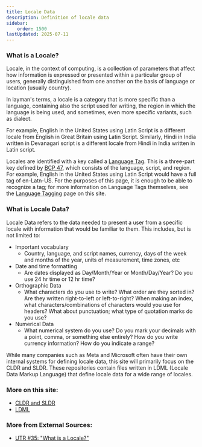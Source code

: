 ```yaml
---
title: Locale Data
description: Definition of locale data
sidebar:
    order: 1500
lastUpdated: 2025-07-11
---
```


### What is a Locale?

Locale, in the context of computing, is a collection of parameters that affect how information is expressed or presented within a particular group of users, generally distinguished from one another on the basis of language or location (usually country). 

In layman's terms, a locale is a category that is more specific than a language, containing also the script used for writing, the region in which the language is being used, and sometimes, even more specific variants, such as dialect. 

For example, English in the United States using Latin Script is a different locale from English in Great Britain using Latin Script. Similarly, Hindi in India written in Devanagari script is a different locale from Hindi in India written in Latin script. 

Locales are identified with a key called a [Language Tag][langtag]. This is a three-part key defined by [BCP 47][BCP 47], which consists of the language, script, and region. For example, English in the United States using Latin Script would have a full tag of en-Latn-US. For the purposes of this page, it is enough to be able to recognize a tag; for more information on Language Tags themselves, see the [Language Tagging][langtag] page on this site.

### What is Locale Data?

Locale Data refers to the data needed to present a user from a specific locale with information that would be familiar to them. This includes, but is not limited to:
- Important vocabulary 
  - Country, language, and script names, currency, days of the week and months of the year, units of measurement, time zones, etc
- Date and time formatting 
  - Are dates displayed as Day/Month/Year or Month/Day/Year? Do you use 24 hr time or 12 hr time?
- Orthographic Data
  - What characters do you use to write? What order are they sorted in? Are they written right-to-left or left-to-right? When making an index, what characters/combinations of characters would you use for headers? What about punctuation; what type of quotation marks do you use? 
- Numerical Data
  - What numerical system do you use? Do you mark your decimals with a point, comma, or something else entirely? How do you write currency information? How do you indicate a range? 

While many companies such as Meta and Microsoft often have their own internal systems for defining locale data, this site will primarily focus on the CLDR and SLDR. These repositories contain files written in LDML (Locale Data Markup Language) that define locale data for a wide range of locales. 

### More on this site: 

- [CLDR and SLDR][cldr and sldr]
- [LDML][ldml]

### More from External Sources:

- [UTR #35: "What is a Locale?"][unicodelocaledef]

[langtag]: ../language-tagging
[BCP 47]: https://www.rfc-editor.org/rfc/bcp/bcp47.txt
[cldr and sldr]: ../cldr-and-sldr
[ldml]: ../ldml
[unicodelocaledef]: https://unicode.org/reports/tr35/#Locale
